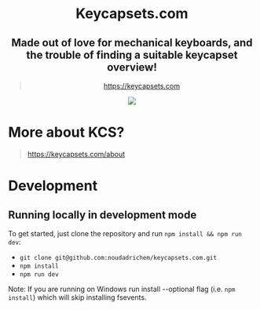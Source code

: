 <center>
<h1>Keycapsets.com</h1>

## Made out of love for mechanical keyboards, and the trouble of finding a suitable keycapset overview!

> https://keycapsets.com

[<img src="https://kcs-img.ams3.cdn.digitaloceanspaces.com/misc/meta-image-v2.png">](https://keycapsets.com/)

</center>

# More about KCS?

> https://keycapsets.com/about

# Development

## Running locally in development mode

To get started, just clone the repository and run `npm install && npm run dev`:

-   `git clone git@github.com:noudadrichem/keycapsets.com.git`
-   `npm install`
-   `npm run dev`

Note: If you are running on Windows run install --optional flag (i.e. `npm install`) which will skip installing fsevents.
